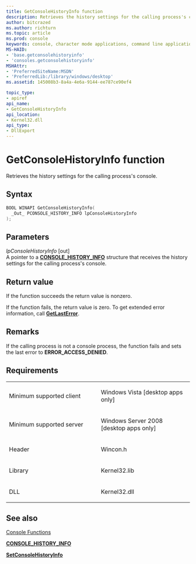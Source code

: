 ```yaml
---
title: GetConsoleHistoryInfo function
description: Retrieves the history settings for the calling process's console.
author: bitcrazed
ms.author: richturn
ms.topic: article
ms.prod: console
keywords: console, character mode applications, command line applications, terminal applications, console api
MS-HAID:
- 'base.getconsolehistoryinfo'
- 'consoles.getconsolehistoryinfo'
MSHAttr:
- 'PreferredSiteName:MSDN'
- 'PreferredLib:/library/windows/desktop'
ms.assetid: 145008b3-8a4a-4e6a-9144-ee787ce90ef4

topic_type:
- apiref
api_name:
- GetConsoleHistoryInfo
api_location:
- Kernel32.dll
api_type:
- DllExport
---
```


# GetConsoleHistoryInfo function


Retrieves the history settings for the calling process's console.

Syntax
------

```C
BOOL WINAPI GetConsoleHistoryInfo(
  _Out_ PCONSOLE_HISTORY_INFO lpConsoleHistoryInfo
);
```

Parameters
----------

*lpConsoleHistoryInfo* \[out\]  
A pointer to a [**CONSOLE\_HISTORY\_INFO**](console-history-info.md) structure that receives the history settings for the calling process's console.

Return value
------------

If the function succeeds the return value is nonzero.

If the function fails, the return value is zero. To get extended error information, call [**GetLastError**](https://msdn.microsoft.com/library/windows/desktop/ms679360).

Remarks
-------

If the calling process is not a console process, the function fails and sets the last error to **ERROR\_ACCESS\_DENIED**.

Requirements
------------

<table>
<colgroup>
<col width="50%" />
<col width="50%" />
</colgroup>
<tbody>
<tr class="odd">
<td><p>Minimum supported client</p></td>
<td><p>Windows Vista [desktop apps only]</p></td>
</tr>
<tr class="even">
<td><p>Minimum supported server</p></td>
<td><p>Windows Server 2008 [desktop apps only]</p></td>
</tr>
<tr class="odd">
<td><p>Header</p></td>
<td>Wincon.h</td>
</tr>
<tr class="even">
<td><p>Library</p></td>
<td>Kernel32.lib</td>
</tr>
<tr class="odd">
<td><p>DLL</p></td>
<td>Kernel32.dll</td>
</tr>
<tr class="even">
</tr>
<tr class="odd">
</tr>
<tr class="even">
</tr>
</tbody>
</table>

## <span id="see_also"></span>See also


[Console Functions](console-functions.md)

[**CONSOLE\_HISTORY\_INFO**](console-history-info.md)

[**SetConsoleHistoryInfo**](setconsolehistoryinfo.md)

 

 





